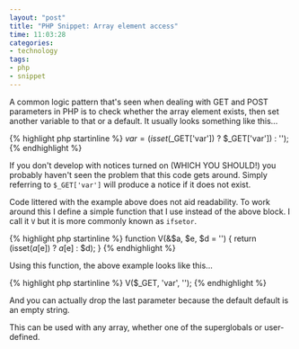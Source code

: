 ```yaml
---
layout: "post"
title: "PHP Snippet: Array element access"
time: 11:03:28
categories:
- technology
tags:
- php
- snippet
---
```

A common logic pattern that's seen when dealing with GET and POST parameters in PHP is to check whether the array element exists, then set another variable to that or a default. It usually looks something like this...

{% highlight php startinline %}
$var = (isset($_GET['var']) ? $_GET['var']) : '');
{% endhighlight %}

If you don't develop with notices turned on (WHICH YOU SHOULD!) you probably haven't seen the problem that this code gets around. Simply referring to <code>$_GET['var']</code> will produce a notice if it does not exist.

Code littered with the example above does not aid readability. To work around this I define a simple function that I use instead of the above block. I call it <code>V</code> but it is more commonly known as <code>ifsetor</code>.

{% highlight php startinline %}
function V(&$a, $e, $d = '')
{
  return (isset($a[$e]) ? $a[$e] : $d);
}
{% endhighlight %}

Using this function, the above example looks like this...

{% highlight php startinline %}
V($_GET, 'var', '');
{% endhighlight %}

And you can actually drop the last parameter because the default default is an empty string.

This can be used with any array, whether one of the superglobals or user-defined.
